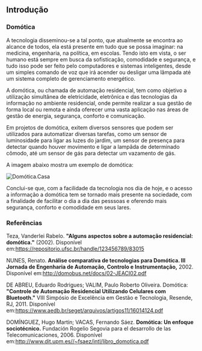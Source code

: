 ## Introdução


### Domótica

   A tecnologia disseminou-se a tal ponto, que atualmente se encontra ao alcance de todos, ela está presente em tudo que se possa imaginar: na medicina, engenharia, na política, em escolas.
Tendo isto em vista, o ser humano está sempre em busca da sofisticação, comodidade e segurança, e tudo isso pode ser feito pelo computadores e sistemas inteligentes, desde um simples comando de voz
que irá acender ou desligar uma lâmpada até um sistema completo de gerenciamento energético.

A domótica, ou chamada de automação residencial, tem como objetivo a utilização simultânea de eletricidade, eletrônica e das tecnologias da informação no ambiente residencial, onde permite
realizar a sua gestão de forma local ou remota e ainda oferecer uma vasta aplicação nas áreas de gestão de energia, segurança, conforto e comunicação.

Em projetos de domótica, exitem diversos sensores que podem ser utilizados para automatizar diversas tarefas, como um sensor de luminosidade para ligar as luzes do jardim, um sensor de presença
para detectar quando houver movimento e ligar a lampâda de determinado cômodo, até um sensor de gás para detectar um vazamento de gás.

A imagem abaixo mostra um exemplo de domótica:


![Domótica.Casa](https://user-images.githubusercontent.com/72568537/138004066-c148d463-06e8-485d-a83b-eedd2d59cfac.jpg)

Conclui-se que, com a facilidade da tecnologia nos dia de hoje, e o acesso a informação a domótica tem se tornado mais presente na sociedade, com a finalidade de facilitar o dia a dia das pesssoas
e oferendo mais segurança, conforto e comodidade em seus lares.


### Referências


Teza, Vanderlei Rabelo. **"Alguns aspectos sobre a automação residencial: domótica."** (2002). Disponível em:https://repositorio.ufsc.br/handle/123456789/83015

NUNES, Renato. **Análise comparativa de tecnologias para Domótica. III Jornada de Engenharia de Automação, Controlo e Instrumentação,** 2002. Disponível em:http://domobus.net/docs/02-JEACI02.pdf

DE ABREU, Eduardo Rodrigues; VALIM, Paulo Roberto Oliveira. Domótica: **"Controle de Automação Residencial Utilizando Celulares com Bluetooth."** VIII Simpósio de Excelência em Gestão e Tecnologia, Resende, RJ, 2011. Disponível em:https://www.aedb.br/seget/arquivos/artigos11/16014124.pdf

DOMÍNGUEZ, Hugo Martín; VACAS, Fernando Sáez. **Domótica: Un enfoque sociotécnico.** Fundación Rogelio Segovia para el desarrollo de las Telecomunicaciones, 2006. Disponível em:http://www.dit.upm.es//~fsaez/intl/libro_domotica.pdf
